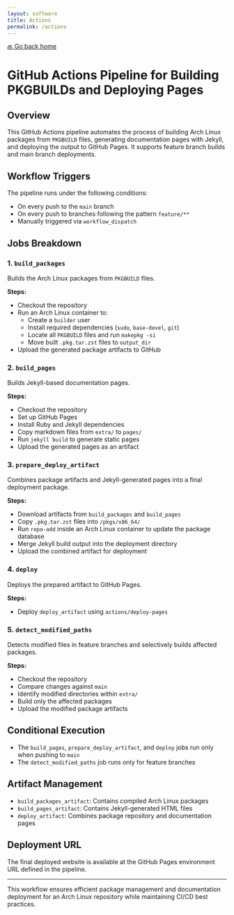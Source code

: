 ```yaml
---
layout: software
title: Actions
permalink: /actions
---
```


[🔙 Go back home](/OwlArchRepo/)

# GitHub Actions Pipeline for Building PKGBUILDs and Deploying Pages

## Overview
This GitHub Actions pipeline automates the process of building Arch Linux packages from `PKGBUILD` files, generating documentation pages with Jekyll, and deploying the output to GitHub Pages. It supports feature branch builds and main branch deployments.

## Workflow Triggers
The pipeline runs under the following conditions:
- On every push to the `main` branch
- On every push to branches following the pattern `feature/**`
- Manually triggered via `workflow_dispatch`

## Jobs Breakdown
### 1. `build_packages`
Builds the Arch Linux packages from `PKGBUILD` files.

**Steps:**
- Checkout the repository
- Run an Arch Linux container to:
  - Create a `builder` user
  - Install required dependencies (`sudo`, `base-devel`, `git`)
  - Locate all `PKGBUILD` files and run `makepkg -si`
  - Move built `.pkg.tar.zst` files to `output_dir`
- Upload the generated package artifacts to GitHub

### 2. `build_pages`
Builds Jekyll-based documentation pages.

**Steps:**
- Checkout the repository
- Set up GitHub Pages
- Install Ruby and Jekyll dependencies
- Copy markdown files from `extra/` to `pages/`
- Run `jekyll build` to generate static pages
- Upload the generated pages as an artifact

### 3. `prepare_deploy_artifact`
Combines package artifacts and Jekyll-generated pages into a final deployment package.

**Steps:**
- Download artifacts from `build_packages` and `build_pages`
- Copy `.pkg.tar.zst` files into `/pkgs/x86_64/`
- Run `repo-add` inside an Arch Linux container to update the package database
- Merge Jekyll build output into the deployment directory
- Upload the combined artifact for deployment

### 4. `deploy`
Deploys the prepared artifact to GitHub Pages.

**Steps:**
- Deploy `deploy_artifact` using `actions/deploy-pages`

### 5. `detect_modified_paths`
Detects modified files in feature branches and selectively builds affected packages.

**Steps:**
- Checkout the repository
- Compare changes against `main`
- Identify modified directories within `extra/`
- Build only the affected packages
- Upload the modified package artifacts

## Conditional Execution
- The `build_pages`, `prepare_deploy_artifact`, and `deploy` jobs run only when pushing to `main`
- The `detect_modified_paths` job runs only for feature branches

## Artifact Management
- `build_packages_artifact`: Contains compiled Arch Linux packages
- `build_pages_artifact`: Contains Jekyll-generated HTML files
- `deploy_artifact`: Combines package repository and documentation pages

## Deployment URL
The final deployed website is available at the GitHub Pages environment URL defined in the pipeline.

---

This workflow ensures efficient package management and documentation deployment for an Arch Linux repository while maintaining CI/CD best practices.

